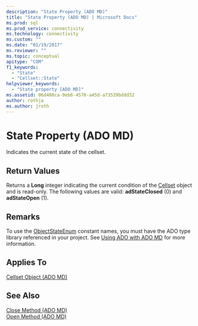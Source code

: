 ```yaml
---
description: "State Property (ADO MD)"
title: "State Property (ADO MD) | Microsoft Docs"
ms.prod: sql
ms.prod_service: connectivity
ms.technology: connectivity
ms.custom: ""
ms.date: "01/19/2017"
ms.reviewer: ""
ms.topic: conceptual
apitype: "COM"
f1_keywords: 
  - "State"
  - "Cellset::State"
helpviewer_keywords: 
  - "State property [ADO MD]"
ms.assetid: 06d480ca-9eb6-4570-a45d-a73539bddd32
author: rothja
ms.author: jroth
---
```

# State Property (ADO MD)
Indicates the current state of the cellset.  
  
## Return Values  
 Returns a **Long** integer indicating the current condition of the [Cellset](./cellset-object-ado-md.md) object and is read-only. The following values are valid: **adStateClosed** (0) and **adStateOpen** (1).  
  
## Remarks  
 To use the [ObjectStateEnum](../ado-api/objectstateenum.md) constant names, you must have the ADO type library referenced in your project. See [Using ADO with ADO MD](../../guide/multidimensional/using-ado-with-ado-md.md) for more information.  
  
## Applies To  
 [Cellset Object (ADO MD)](./cellset-object-ado-md.md)  
  
## See Also  
 [Close Method (ADO MD)](./close-method-ado-md.md)   
 [Open Method (ADO MD)](./open-method-ado-md.md)